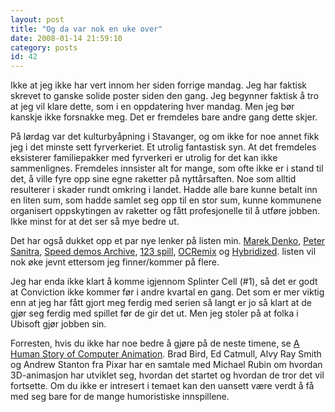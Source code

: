 ```yaml
---
layout: post
title: "Og da var nok en uke over"
date: 2008-01-14 21:59:10
category: posts
id: 42
---
```

Ikke at jeg ikke har vert innom her siden forrige mandag. Jeg har faktisk skrevet to ganske solide poster siden den gang. Jeg begynner faktisk å tro at jeg vil klare dette, som i en oppdatering hver mandag. Men jeg bør kanskje ikke forsnakke meg. Det er fremdeles bare andre gang dette skjer.

På lørdag var det kulturbyåpning i Stavanger, og om ikke for noe annet fikk jeg i det minste sett fyrverkeriet. Et utrolig fantastisk syn. At det fremdeles eksisterer familiepakker med fyrverkeri er utrolig for det kan ikke sammenlignes. Fremdeles innsister alt for mange, som ofte ikke er i stand til det, å ville fyre opp sine egne raketter på nyttårsaften. Noe som alltid resulterer i skader rundt omkring i landet. Hadde alle bare kunne betalt inn en liten sum, som hadde samlet seg opp til en stor sum, kunne kommunene organisert oppskytingen av raketter og fått profesjonelle til å utføre jobben. Ikke minst for at det ser så mye bedre ut. 

Det har også dukket opp et par nye lenker på listen min. [Marek Denko][1], [Peter Sanitra][2], [Speed demos Archive][3], [123 spill][4], [OCRemix][5] og [Hybridized][6]. listen vil nok øke jevnt ettersom jeg finner/kommer på flere.

Jeg har enda ikke klart å komme igjennom Splinter Cell (#1), så det er godt at Conviction ikke kommer før i andre kvartal en gang. Det som er mer viktig enn at jeg har fått gjort meg ferdig med serien så langt er jo så klart at de gjør seg ferdig med spillet før de gir det ut. Men jeg stoler på at folka i Ubisoft gjør jobben sin.

Forresten, hvis du ikke har noe bedre å gjøre på de neste timene, se [A Human Story of Computer Animation][7]. Brad Bird, Ed Catmull, Alvy Ray Smith og Andrew Stanton fra Pixar har en samtale med Michael Rubin om hvordan 3D-animasjon har utviklet seg, hvordan det startet og hvordan de tror det vil fortsette. Om du ikke er intresert i temaet kan den uansett være verdt å få med seg bare for de mange humoristiske innspillene.

 [1]: http://www.marekdenko.net/
 [2]: http://psanitra.com/2006/
 [3]: http://speeddemosarchive.com/
 [4]: http://www.123spill.no/
 [5]: http://www.ocremix.org/
 [6]: http://www.hybridized.org/
 [7]: http://www.computerhistory.org/events/index.php?id=1114720561
